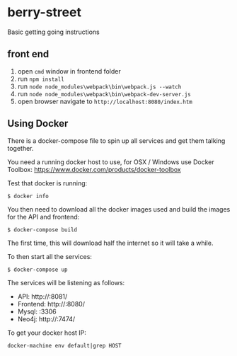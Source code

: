 # berry-street

Basic getting going instructions

## front end
 
1. open `cmd` window in frontend folder
2. run `npm install`
3. run `node node_modules\webpack\bin\webpack.js --watch`
4. run `node node_modules\webpack\bin\webpack-dev-server.js`
5. open browser navigate to `http://localhost:8080/index.htm`

## Using Docker

There is a docker-compose file to spin up all services and get them talking together.

You need a running docker host to use, for OSX / Windows use Docker Toolbox: https://www.docker.com/products/docker-toolbox

Test that docker is running:

```
$ docker info
```

You then need to download all the docker images used and build the images for the API and frontend:

```
$ docker-compose build
```

The first time, this will download half the internet so it will take a while.

To then start all the services:

```
$ docker-compose up
```

The services will be listening as follows:

* API: http://<docker-host-ip>:8081/
* Frontend: http://<docker-host-ip>:8080/
* Mysql: <docker-host-ip>:3306
* Neo4j: http://<docker-host-ip>:7474/

To get your docker host IP:

```
docker-machine env default|grep HOST
```
